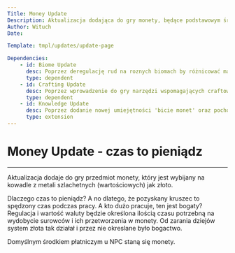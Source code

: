 ```yaml
---
Title: Money Update
Description: Aktualizacja dodająca do gry monety, będące podstawowym środkiem płatniczym
Author: Wituch
Date:

Template: tmpl/updates/update-page

Dependencies:
    - id: Biome Update
      desc: Poprzez deregulację rud na roznych biomach by różnicować mapę pod względem bogactwa (tutaj metali wartościowych)
      type: dependent
    - id: Crafting Update
      desc: Poprzez wprowadzenie do gry narzędzi wspomagających craftowanie (tutaj stempli pozwalających określać wzór awersu)
      type: dependent
    - id: Knowledge Update
      desc: Poprzez dodanie nowej umiejętności 'bicie monet' oraz pochodnych do drzewa umiejętności
      type: extension
---
```


# Money Update - czas to pieniądz
-----

Aktualizacja dodaje do gry przedmiot monety, który jest wybijany na kowadle z metali szlachetnych (wartościowych) jak złoto.

Dlaczego czas to pieniądz? A no dlatego, że pozyskany kruszec to spędzony czas podczas pracy. A kto dużo pracuje, ten jest bogaty? Regulacja i wartość waluty będzie określona ilością czasu potrzebną na wydobycie surowców i ich przetworzenia w monety. Od zarania dziejów system złota tak działał i przez nie okreslane było bogactwo.

Domyślnym środkiem płatniczym u NPC staną się monety.
